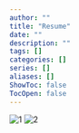 ```yaml
---
author: ""
title: "Resume"
date: ""
description: ""
tags: []
categories: []
series: []
aliases: []
ShowToc: false
TocOpen: false
---
```

![1](/work/resume1.png)
![2](/work/resume2.png)